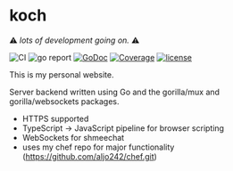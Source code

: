 # koch

⚠️ _*lots of development going on.*_ ⚠️

![CI](https://github.com/aljo242/koch/actions/workflows/go.yml/badge.svg) ![go report](https://goreportcard.com/badge/github.com/aljo242/koch) [![GoDoc](https://godoc.org/github.com/aljo242/koch?status.svg)](https://godoc.org/github.com/aljo242/koch) [![Coverage](http://gocover.io/_badge/github.com/aljo242/koch)](http://gocover.io/github.com/aljo242/shmeeload.xyz) [![license](https://img.shields.io/badge/license-MIT-blue.svg?style=flat)](https://raw.githubusercontent.com/aljo242/koch/master/LICENSE)

[//]: #![stats](https://github-readme-stats.vercel.app/api?username=aljo242&show_icons=true)#

This is my personal website.

Server backend written using Go and the gorilla/mux and gorilla/websockets packages.

* HTTPS supported
* TypeScript -> JavaScript pipeline for browser scripting
* WebSockets for shmeechat
* uses my chef repo for major functionality (https://github.com/aljo242/chef.git)

